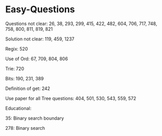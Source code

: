 # Easy-Questions

Questions not clear:
26, 38, 293, 299, 415, 422, 482, 604, 706, 717, 748, 758, 800, 811, 819, 821

Solution not clear:
119, 459, 1237

Regix:
520

Use of Ord:
67, 709, 804, 806

Trie:
720

Bits:
190, 231, 389

Definition of get:
242

Use paper for all Tree questions: 404, 501, 530, 543, 559, 572

Educational:

35: Binary search boundary 

278: Binary search 

